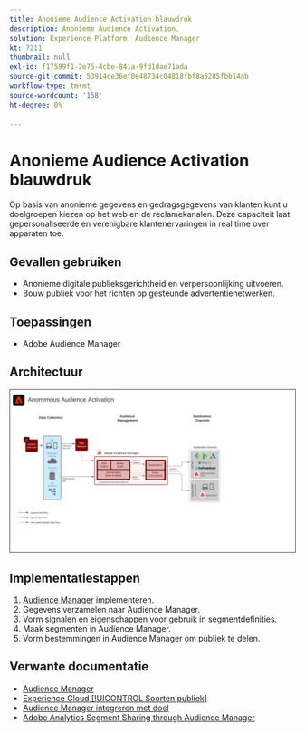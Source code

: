 ```yaml
---
title: Anonieme Audience Activation blauwdruk
description: Anonieme Audience Activation.
solution: Experience Platform, Audience Manager
kt: 7211
thumbnail: null
exl-id: f17599f1-2e75-4cbe-841a-9fd1dae71ada
source-git-commit: 53914ce36ef0e48734c04818fbf8a5285fbb14ab
workflow-type: tm+mt
source-wordcount: '158'
ht-degree: 0%

---
```


# Anonieme Audience Activation blauwdruk

Op basis van anonieme gegevens en gedragsgegevens van klanten kunt u doelgroepen kiezen op het web en de reclamekanalen. Deze capaciteit laat gepersonaliseerde en verenigbare klantenervaringen in real time over apparaten toe.

## Gevallen gebruiken

* Anonieme digitale publieksgerichtheid en verpersoonlijking uitvoeren.
* Bouw publiek voor het richten op gesteunde advertentienetwerken.

## Toepassingen

* Adobe Audience Manager

## Architectuur

<img src="assets/anonymous_activation.svg" alt="Referentiearchitectuur voor de anonieme blauwdruk Audience Activation" style="border:1px solid #4a4a4a" />

## Implementatiestappen

<!-- These steps should link to help. -->

1. [Audience Manager](https://experienceleague.adobe.com/docs/audience-manager/user-guide/implementation-integration-guides/implement-audience-manager.html?lang=en#implementation-integration-guides) implementeren.
1. Gegevens verzamelen naar Audience Manager.
1. Vorm signalen en eigenschappen voor gebruik in segmentdefinities.
1. Maak segmenten in Audience Manager.
1. Vorm bestemmingen in Audience Manager om publiek te delen.

## Verwante documentatie

* [Audience Manager](https://experienceleague.adobe.com/docs/audience-manager.html?lang=en)
* [Experience Cloud  [!UICONTROL Soorten publiek]](https://experienceleague.adobe.com/docs/core-services/interface/audiences/audience-library.html)
* [Audience Manager integreren met doel](https://experienceleague.adobe.com/docs/audience-manager/user-guide/implementation-integration-guides/integration-other-solutions/aam-target-integration.html)
* [Adobe Analytics Segment Sharing through Audience Manager](https://experienceleague.adobe.com/docs/analytics/components/segmentation/segmentation-workflow/seg-publish.html)
